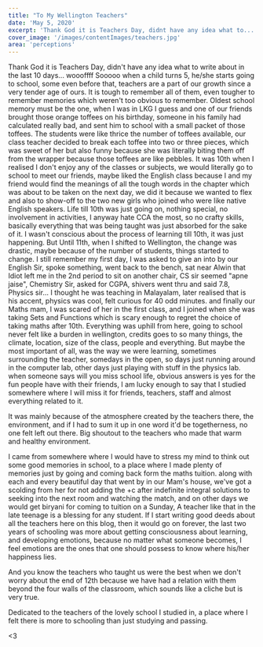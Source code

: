 ```yaml
---
title: "To My Wellington Teachers"
date: 'May 5, 2020'
excerpt: 'Thank God it is Teachers Day, didnt have any idea what to...'
cover_image: '/images/contentImages/teachers.jpg'
area: 'perceptions'
---
```


Thank God it is Teachers Day, didn't have any idea what to write about in the last 10 days...
woooffff
Sooooo when a child turns 5, he/she starts going to school, some even before that, teachers are a part of our growth since a very tender age of ours. It is tough to remember all of them, even tougher to remember memories which weren't too obvious to remember. 
Oldest school memory must be the one, when I was in LKG I guess and one of our friends brought those orange toffees on his birthday, someone in his family had calculated really bad, and sent him to school with a small packet of those toffees. The students were like thrice the number of toffees available, our class teacher decided to break each toffee into two or three pieces, which was sweet of her but also funny because she was literally biting them off from the wrapper because those toffees are like pebbles. 
It was 10th when I realised I don't enjoy any of the classes or subjects, we would literally go to school to meet our friends, maybe liked the English class because I and my friend would find the meanings of all the tough words in the chapter which was about to be taken on the next day, we did it because we wanted to flex and also to show-off to the two new girls who joined who were like native English speakers. 
Life till 10th was just going on, nothing special, no involvement in activities, I anyway hate CCA the most, so no crafty skills, basically everything that was being taught was just absorbed for the sake of it. I wasn't conscious about the process of learning till 10th, it was just happening.
But Until 11th, when I shifted to Wellington, the change was drastic, maybe because of the number of students, things started to change. 
I still remember my first day, I was asked to give an into by our English Sir, spoke something, went back to the bench, sat near Alwin that Idiot left me in the 2nd period to sit on another chair, CS sir seemed "apne jaise", Chemistry Sir, asked for CGPA, shivers went thru and said 7.8, Physics sir... I thought he was teaching in Malayalam, later realised that is his accent, physics was cool, felt curious for 40 odd minutes. and finally our Maths mam, I was scared of her in the first class, and I joined when she was taking Sets and Functions which is scary enough to regret the choice of taking maths after 10th.
Everything was uphill from here, going to school never felt like a burden in wellington, credits goes to so many things, the climate, location, size of the class, people and everything.
But maybe the most important of all, was the way we were learning, sometimes surrounding the teacher, somedays in the open, so days just running around in the computer lab, other days just playing with stuff in the physics lab. when someone says will you miss school life, obvious answers is yes for the fun people have with their friends, I am lucky enough to say that I studied somewhere where I  will miss it for friends, teachers, staff and almost everything related to it. 

It was mainly because of the atmosphere created by the teachers there, the environment, and if  I had to sum it up in one word it'd be togetherness, no one felt left out there. 
Big shoutout to the teachers who made that warm and healthy environment. 

I came from somewhere where I would have to stress my mind to think out some good memories in school, to a place where I made plenty of memories just by going and coming back form the maths tuition. along with each and every beautiful day that went by in our Mam's house, we've got a scolding from her for not adding the +c after indefinite integral solutions to seeking into the next room and watching the match, and on other days we would get biryani for coming to tuition on a Sunday, A teacher like that in the late teenage is a blessing for any student. If I start writing good deeds about all the teachers here on this blog, then it would go on forever, the last two years of schooling was more about getting consciousness about learning, and developing emotions, because no matter what someone becomes, I feel emotions are the ones that one should possess to know where his/her happiness lies.

And you know the teachers who taught us were the best when we don't worry about the end of 12th because we have had a relation with them beyond the four walls of the classroom, which sounds like a cliche but is very true. 

Dedicated to the teachers of the lovely school I studied in, a place where I felt there is more to schooling than just studying and passing.


<3
